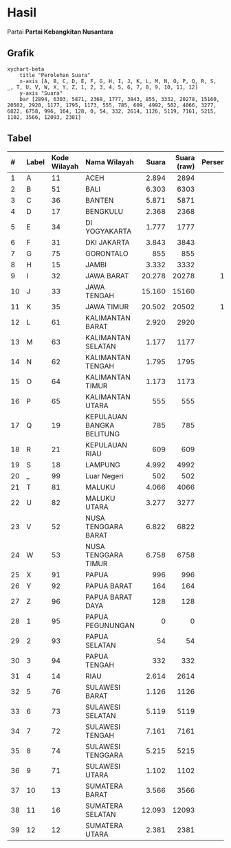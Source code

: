 # Hasil

Partai **Partai Kebangkitan Nusantara**

## Grafik

```mermaid
xychart-beta
    title "Perolehan Suara"
    x-axis [A, B, C, D, E, F, G, H, I, J, K, L, M, N, O, P, Q, R, S, _, T, U, V, W, X, Y, Z, 1, 2, 3, 4, 5, 6, 7, 8, 9, 10, 11, 12]
    y-axis "Suara"
    bar [2894, 6303, 5871, 2368, 1777, 3843, 855, 3332, 20278, 15160, 20502, 2920, 1177, 1795, 1173, 555, 785, 609, 4992, 502, 4066, 3277, 6822, 6758, 996, 164, 128, 0, 54, 332, 2614, 1126, 5119, 7161, 5215, 1102, 3566, 12093, 2381]
```

## Tabel

| #  | Label | Kode Wilayah | Nama Wilayah              | Suara  | Suara (raw) | Persentase |
|:-- |:----- |:------------ |:------------------------- | ------:| -----------:| ----------:|
| 1  | A     | 11           | ACEH                      | 2.894  | 2894        | 1,80       |
| 2  | B     | 51           | BALI                      | 6.303  | 6303        | 3,92       |
| 3  | C     | 36           | BANTEN                    | 5.871  | 5871        | 3,65       |
| 4  | D     | 17           | BENGKULU                  | 2.368  | 2368        | 1,47       |
| 5  | E     | 34           | DI YOGYAKARTA             | 1.777  | 1777        | 1,11       |
| 6  | F     | 31           | DKI JAKARTA               | 3.843  | 3843        | 2,39       |
| 7  | G     | 75           | GORONTALO                 | 855    | 855         | 0,53       |
| 8  | H     | 15           | JAMBI                     | 3.332  | 3332        | 2,07       |
| 9  | I     | 32           | JAWA BARAT                | 20.278 | 20278       | 12,62      |
| 10 | J     | 33           | JAWA TENGAH               | 15.160 | 15160       | 9,44       |
| 11 | K     | 35           | JAWA TIMUR                | 20.502 | 20502       | 12,76      |
| 12 | L     | 61           | KALIMANTAN BARAT          | 2.920  | 2920        | 1,82       |
| 13 | M     | 63           | KALIMANTAN SELATAN        | 1.177  | 1177        | 0,73       |
| 14 | N     | 62           | KALIMANTAN TENGAH         | 1.795  | 1795        | 1,12       |
| 15 | O     | 64           | KALIMANTAN TIMUR          | 1.173  | 1173        | 0,73       |
| 16 | P     | 65           | KALIMANTAN UTARA          | 555    | 555         | 0,35       |
| 17 | Q     | 19           | KEPULAUAN BANGKA BELITUNG | 785    | 785         | 0,49       |
| 18 | R     | 21           | KEPULAUAN RIAU            | 609    | 609         | 0,38       |
| 19 | S     | 18           | LAMPUNG                   | 4.992  | 4992        | 3,11       |
| 20 | _     | 99           | Luar Negeri               | 502    | 502         | 0,31       |
| 21 | T     | 81           | MALUKU                    | 4.066  | 4066        | 2,53       |
| 22 | U     | 82           | MALUKU UTARA              | 3.277  | 3277        | 2,04       |
| 23 | V     | 52           | NUSA TENGGARA BARAT       | 6.822  | 6822        | 4,25       |
| 24 | W     | 53           | NUSA TENGGARA TIMUR       | 6.758  | 6758        | 4,21       |
| 25 | X     | 91           | PAPUA                     | 996    | 996         | 0,62       |
| 26 | Y     | 92           | PAPUA BARAT               | 164    | 164         | 0,10       |
| 27 | Z     | 96           | PAPUA BARAT DAYA          | 128    | 128         | 0,08       |
| 28 | 1     | 95           | PAPUA PEGUNUNGAN          | 0      | 0           | 0,00       |
| 29 | 2     | 93           | PAPUA SELATAN             | 54     | 54          | 0,03       |
| 30 | 3     | 94           | PAPUA TENGAH              | 332    | 332         | 0,21       |
| 31 | 4     | 14           | RIAU                      | 2.614  | 2614        | 1,63       |
| 32 | 5     | 76           | SULAWESI BARAT            | 1.126  | 1126        | 0,70       |
| 33 | 6     | 73           | SULAWESI SELATAN          | 5.119  | 5119        | 3,19       |
| 34 | 7     | 72           | SULAWESI TENGAH           | 7.161  | 7161        | 4,46       |
| 35 | 8     | 74           | SULAWESI TENGGARA         | 5.215  | 5215        | 3,25       |
| 36 | 9     | 71           | SULAWESI UTARA            | 1.102  | 1102        | 0,69       |
| 37 | 10    | 13           | SUMATERA BARAT            | 3.566  | 3566        | 2,22       |
| 38 | 11    | 16           | SUMATERA SELATAN          | 12.093 | 12093       | 7,53       |
| 39 | 12    | 12           | SUMATERA UTARA            | 2.381  | 2381        | 1,48       |



